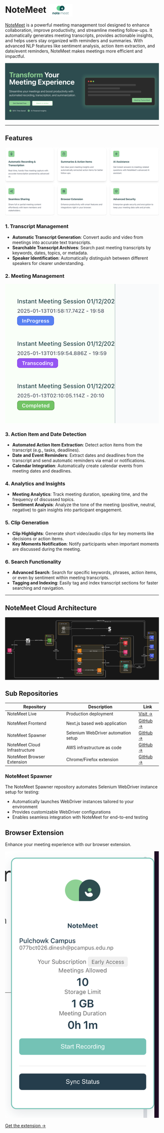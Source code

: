 # NoteMeet <img src="screenshots/notemeet-logo.png" alt="NoteMeet Logo" height="40px" style="vertical-align: middle;">

[NoteMeet](https://notemeet.dineshchhantyal.com) is a powerful meeting management tool designed to enhance collaboration, improve productivity, and streamline meeting follow-ups. It automatically generates meeting transcripts, provides actionable insights, and helps users stay organized with reminders and summaries. With advanced NLP features like sentiment analysis, action item extraction, and date/event reminders, NoteMeet makes meetings more efficient and impactful.

![NoteMeet Landing Page](screenshots/landing-hero.png)

---

## Features
![NoteMeet Features Overview](screenshots/features.png)

### 1. **Transcript Management**
   - **Automatic Transcript Generation**: Convert audio and video from meetings into accurate text transcripts.
   - **Searchable Transcript Archives**: Search past meeting transcripts by keywords, dates, topics, or metadata.
   - **Speaker Identification**: Automatically distinguish between different speakers for clearer understanding.

### 2. **Meeting Management**
![Meeting List View](screenshots/meeting-list.png)

### 3. **Action Item and Date Detection**
   - **Automated Action Item Extraction**: Detect action items from the transcript (e.g., tasks, deadlines).
   - **Date and Event Reminders**: Extract dates and deadlines from the transcript and send automatic reminders via email or notifications.
   - **Calendar Integration**: Automatically create calendar events from meeting dates and deadlines.

### 4. **Analytics and Insights**
   - **Meeting Analytics**: Track meeting duration, speaking time, and the frequency of discussed topics.
   - **Sentiment Analysis**: Analyze the tone of the meeting (positive, neutral, negative) to gain insights into participant engagement.
   
### 5. **Clip Generation**
   - **Clip Highlights**: Generate short video/audio clips for key moments like decisions or action items.
   - **Key Moments Notification**: Notify participants when important moments are discussed during the meeting.

### 6. **Search Functionality**
   - **Advanced Search**: Search for specific keywords, phrases, action items, or even by sentiment within meeting transcripts.
   - **Tagging and Indexing**: Easily tag and index transcript sections for faster searching and navigation.

---

## NoteMeet Cloud Architecture
![NoteMeet Cloud Architecture](note-meet-architecture.png)

## Sub Repositories

| Repository | Description | Link |
|------------|-------------|------|
| NoteMeet Live | Production deployment | [Visit →](https://notemeet.dineshchhantyal.com) |
| NoteMeet Frontend | Next.js based web application | [GitHub →](https://github.com/dineshchhantyal/NoteMeet-Frontend) |
| NoteMeet Spawner | Selenium WebDriver automation setup | [GitHub →](https://github.com/dineshchhantyal/NoteMeetSpawner) |
| NoteMeet Cloud Infrastructure | AWS infrastructure as code | [GitHub →](https://github.com/dineshchhantyal/NoteMeetCloudInfra) |
| NoteMeet Browser Extension | Chrome/Firefox extension | [GitHub →](https://github.com/dineshchhantyal/NoteMeet-BrowserExtension) |

### NoteMeet Spawner
The NoteMeet Spawner repository automates Selenium WebDriver instance setup for testing:
- Automatically launches WebDriver instances tailored to your environment
- Provides customizable WebDriver configurations
- Enables seamless integration with NoteMeet for end-to-end testing

## Browser Extension
Enhance your meeting experience with our browser extension.

![Browser Extension Screenshot](screenshots/broswer-extension-screenshot.png)

[Get the extension →](https://chrome.google.com/webstore/detail/notemeet)
